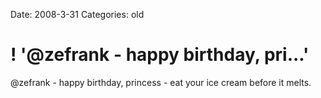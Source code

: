 Date: 2008-3-31
Categories: old

# ! '@zefrank - happy birthday, pri...'

@zefrank - happy birthday, princess - eat your ice cream before it melts.
